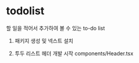 # todolist

할 일을 적어서 추가하여 볼 수 있는 to-do list

1. 패키지 생성 및 넥스트 설치

2. 투두 리스트 헤더 개발 시작 components/Header.tsx

